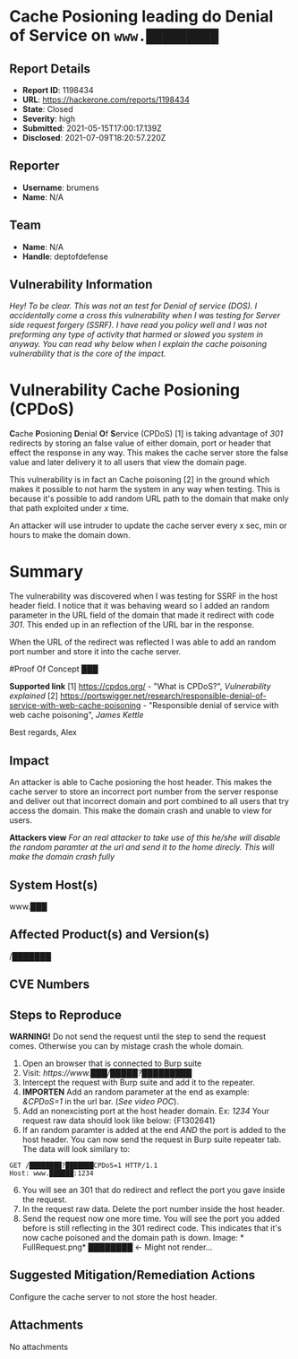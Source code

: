 # Cache Posioning leading do Denial of Service on `www.█████████`

## Report Details
- **Report ID**: 1198434
- **URL**: https://hackerone.com/reports/1198434
- **State**: Closed
- **Severity**: high
- **Submitted**: 2021-05-15T17:00:17.139Z
- **Disclosed**: 2021-07-09T18:20:57.220Z

## Reporter
- **Username**: brumens
- **Name**: N/A

## Team
- **Name**: N/A
- **Handle**: deptofdefense

## Vulnerability Information
*Hey!
To be clear. This was not an test for Denial of service (DOS). I accidentally come a cross this vulnerability when I was testing for Server side request forgery (SSRF). I have read you policy well and I was not preforming any type of activity that harmed or slowed you system in anyway. You can read why below when I explain the cache poisoning vulnerability that is the core of the impact.*

# Vulnerability Cache Posioning (CPDoS)

**C**ache **P**osioning **D**enial **O**f  **S**ervice (CPDoS) [1] is taking advantage of *301* redirects by storing an false value of either domain, port or header that effect the response in any way. This makes the cache server store the false value and later delivery it to all users that view the domain page.

This vulnerability is in fact an Cache poisoning [2] in the ground which makes it possible to not harm the system in any way when testing. This is because it's possible to add random URL path to the domain that make only that path exploited under *x* time.

An attacker will use intruder to update the cache server every x sec, min or hours to make the domain down. 

# Summary

The vulnerability was discovered when I was testing for SSRF in the host header field.  I notice that it was behaving weard so I added an random parameter in the URL field of the domain that made it redirect with code *301*. This ended up in an reflection of the URL bar in the response.

When the URL of the redirect was reflected I was able to add an random port number and store it into the cache server.

#Proof Of Concept
███

**Supported link**
[1] https://cpdos.org/ - "What is CPDoS?", *Vulnerability explained*
[2]  https://portswigger.net/research/responsible-denial-of-service-with-web-cache-poisoning - "Responsible denial of service with web cache poisoning", *James Kettle*

Best regards,
Alex

## Impact

An attacker is able to Cache posioning the host header. This makes the cache server to store an incorrect port number from the server response and deliver out that incorrect domain and port combined to all users that try access the domain. This make the domain crash and unable to view for users.

**Attackers view**
*For an real attacker to take use of this he/she will disable the random paramter at the url and send it to the home direcly. This will make the domain crash fully*

## System Host(s)
www.███

## Affected Product(s) and Version(s)
/███████

## CVE Numbers


## Steps to Reproduce
**WARNING!** Do not send the request until the step to send the request comes. Otherwise you can by mistage crash the whole domain.

1. Open an browser that is connected to Burp suite
2. Visit: *https://www.███/█████?█████████*
3. Intercept the request with Burp suite and add it to the repeater.
4. **IMPORTEN** Add an random parameter at the end as example: *&CPDoS=1* in the url bar. (*See video POC*).
4. Add an nonexcisting port at the host header domain. Ex: *1234* Your request raw data should look like below:
{F1302641}
5. If an random paramter is added at the end *AND* the port is added to the host header. You can now send the request in Burp suite repeater tab.
The data will look similary to:
```
GET /████████?███████CPDoS=1 HTTP/1.1
Host: www.██████:1234
```
6. You will see an 301 that do redirect and reflect the port you gave inside the request.
7. In the request raw data. Delete the port number inside the host header.
8. Send the request now one more time. You will see the port you added before is still reflecting in the 301 redirect code.
This indicates that it's now cache poisoned and the domain path is down. Image: * FullRequest.png*
████████ <- Might not render...

## Suggested Mitigation/Remediation Actions
Configure the cache server to not store the host header.



## Attachments
No attachments
